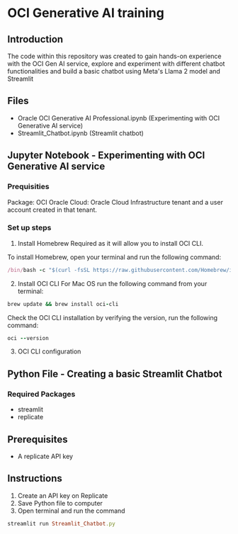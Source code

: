 # OCI Generative AI training

## Introduction

The code within this repository was created to gain hands-on experience with the OCI Gen AI service, explore and experiment with different chatbot functionalities and build a basic chatbot using Meta's Llama 2 model and Streamlit

## Files
- Oracle OCI Generative AI Professional.ipynb (Experimenting with OCI Generative AI service)
- Streamlit_Chatbot.ipynb (Streamlit chatbot)

## Jupyter Notebook - Experimenting with OCI Generative AI service
### Prequisities 
Package: OCI
Oracle Cloud: Oracle Cloud Infrastructure tenant and a user account created in that tenant.

### Set up steps

1) Install Homebrew
Required as it will allow you to install OCI CLI.

To install Homebrew, open your terminal and run the following command:

```ruby
/bin/bash -c "$(curl -fsSL https://raw.githubusercontent.com/Homebrew/install/HEAD/install.sh)"
```

2) Install OCI CLI
For Mac OS run the following command from your terminal:

```ruby
brew update && brew install oci-cli
```

Check the OCI CLI installation by verifying the version, run the following command:


```ruby
oci --version
```
3) OCI CLI configuration



## Python File - Creating a basic Streamlit Chatbot
### Required Packages
- streamlit
- replicate

## Prerequisites
- A replicate API key

## Instructions
1. Create an API key on Replicate
2. Save Python file to computer
3. Open terminal and run the command
   
```ruby
streamlit run Streamlit_Chatbot.py
```
